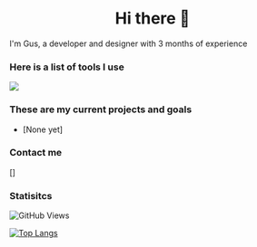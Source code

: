 <h1 align="center">Hi there 👋</h1>

I'm Gus, a developer and designer with 3 months of experience

### Here is a list of tools I use
![](https://skillicons.dev/icons?i=idea,vscode,java,css,html,figma)

### These are my current projects and goals
* [None yet]

### Contact me
[]

### Statisitcs
![GitHub Views](https://komarev.com/ghpvc/?username=97st&color=AA80FF)

[![Top Langs](https://github-readme-stats.vercel.app/api/top-langs/?username=97st&layout=compact&theme=nightowl)](https://github.com/anuraghazra/github-readme-stats)
